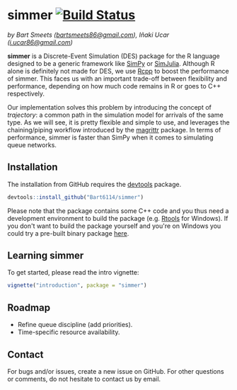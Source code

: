 simmer [![Build Status](https://travis-ci.org/Bart6114/simmer.svg?branch=master)](https://travis-ci.org/Bart6114/simmer)
========================================================================================================================

*by Bart Smeets (<bartsmeets86@gmail.com>), Iñaki Ucar (<i.ucar86@gmail.com>)*

**simmer** is a Discrete-Event Simulation (DES) package for the R language designed to be a generic framework like [SimPy](https://simpy.readthedocs.org) or [SimJulia](http://simjuliajl.readthedocs.org). Although R alone is definitely not made for DES, we use [Rcpp](http://www.rcpp.org/) to boost the performance of simmer. This faces us with an important trade-off between flexibility and performance, depending on how much code remains in R or goes to C++ respectively.

Our implementation solves this problem by introducing the concept of *trajectory*: a common path in the simulation model for arrivals of the same type. As we will see, it is pretty flexible and simple to use, and leverages the chaining/piping workflow introduced by the [magrittr](https://github.com/smbache/magrittr) package. In terms of performance, simmer is faster than SimPy when it comes to simulating queue networks.

Installation
------------

The installation from GitHub requires the [devtools](https://github.com/hadley/devtools) package.

``` r
devtools::install_github("Bart6114/simmer")
```

Please note that the package contains some C++ code and you thus need a development environment to build the package (e.g. [Rtools](http://cran.r-project.org/bin/windows/Rtools/) for Windows). If you don't want to build the package yourself and you're on Windows you could try a pre-built binary package [here](https://github.com/Bart6114/simmer/releases/).

Learning simmer
---------------

To get started, please read the intro vignette:

``` r
vignette("introduction", package = "simmer")
```

Roadmap
-------

-   Refine queue discipline (add priorities).
-   Time-specific resource availability.

Contact
-------

For bugs and/or issues, create a new issue on GitHub. For other questions or comments, do not hesitate to contact us by email.
